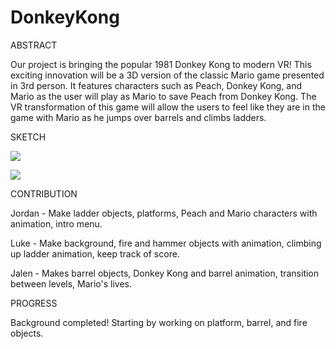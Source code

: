 # DonkeyKong
ABSTRACT
  
  Our project is bringing the popular 1981 Donkey Kong to modern VR! This exciting innovation will be a 3D version of the classic Mario game presented in 3rd person. It features characters such as Peach, Donkey Kong, and Mario as the user will play as Mario to save Peach from Donkey Kong. The VR transformation of this game will allow the users to feel like they are in the game with Mario as he jumps over barrels and climbs ladders. 

SKETCH


![](Images/VR-Project-2-Design1.png)


![](Images/VR-Project-2-Design2.png)


CONTRIBUTION

Jordan - Make ladder objects, platforms, Peach and Mario characters with animation, intro menu.

Luke - Make background, fire and hammer objects with animation, climbing up ladder animation, keep track of score.

Jalen - Makes barrel objects, Donkey Kong and barrel animation, transition between levels, Mario's lives.

PROGRESS

Background completed!
Starting by working on platform, barrel, and fire objects.
